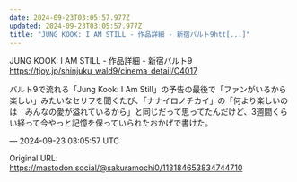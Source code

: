 ```yaml
---
date: 2024-09-23T03:05:57.977Z
updated: 2024-09-23T03:05:57.977Z
title: "JUNG KOOK: I AM STILL - 作品詳細 - 新宿バルト9htt[...]"
---
```


<p>JUNG KOOK: I AM STILL - 作品詳細 - 新宿バルト9<br /><a href="https://tjoy.jp/shinjuku_wald9/cinema_detail/C4017" target="_blank" rel="nofollow noopener" translate="no"><span class="invisible">https://</span><span class="ellipsis">tjoy.jp/shinjuku_wald9/cinema_</span><span class="invisible">detail/C4017</span></a></p><p>バルト9で流れる「Jung Kook: I Am Still」の予告の最後で「ファンがいるから楽しい」みたいなセリフを聞くたび、「ナナイロノチカイ」の「何より楽しいのは　みんなの愛が溢れているから」と同じだって思ってたんだけど、3週間くらい経って今やっと記憶を保っていられたおかげで書けた。</p>

&mdash; 2024-09-23 03:05:57 UTC

Original URL: https://mastodon.social/@sakuramochi0/113184653834744710
